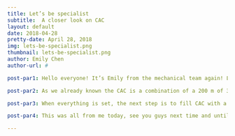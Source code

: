 ```yaml
---
title: Let’s be specialist
subtitle:  A closer look on CAC
layout: default
date: 2018-04-28
pretty-date: April 28, 2018
img: lets-be-specialist.png
thumbnail: lets-be-specialist.png
author: Emily Chen
author-url: #

post-par1: Hello everyone! It’s Emily from the mechanical team again! Last post, I gave you guys a brief description on the CAC set up and today I will try to explain it in details so we all can be CAC specialists after this post! 

post-par2: As we already known the CAC is a combination of a 200 m of 3.175 mm and 100 m of 6.35 mm stainless steel tubes. At each free end it is connected to a manual valve. The valve which is connected to the 100m tube, will also be linked to a magnesium dryer tube. It contains magnesium perchlorate and its function is to ensure that no moisture enters the tubes during sampling. A solenoid valve will be inserted between the dryer tube and a 50 cm tube that will reach outside of the box. Between all these connections, there will be interfaces linking together different types of the tube ends such as female respective male ends. 

post-par3: When everything is set, the next step is to fill CAC with a nitrogen gas, by letting the free end of 50 cm tube be attached to a nitrogen gas tank. When the filling process is done, the manual valve (attached to the 200m tube) and the solenoid valve will be closed. The CAC will then almost be ready to go up in the sky. With almost I mean of course a lot of tests and verifying needs to be done before the real deal, but that will be another story. 

post-par4: This was all from me today, see you guys next time and until then please stay healthy! 

---
```

